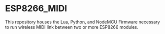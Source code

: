 # ESP8266_MIDI
This repository houses the Lua, Python, and NodeMCU Firmware necessary to run wireless MIDI link between two or more ESP8266 modules.
